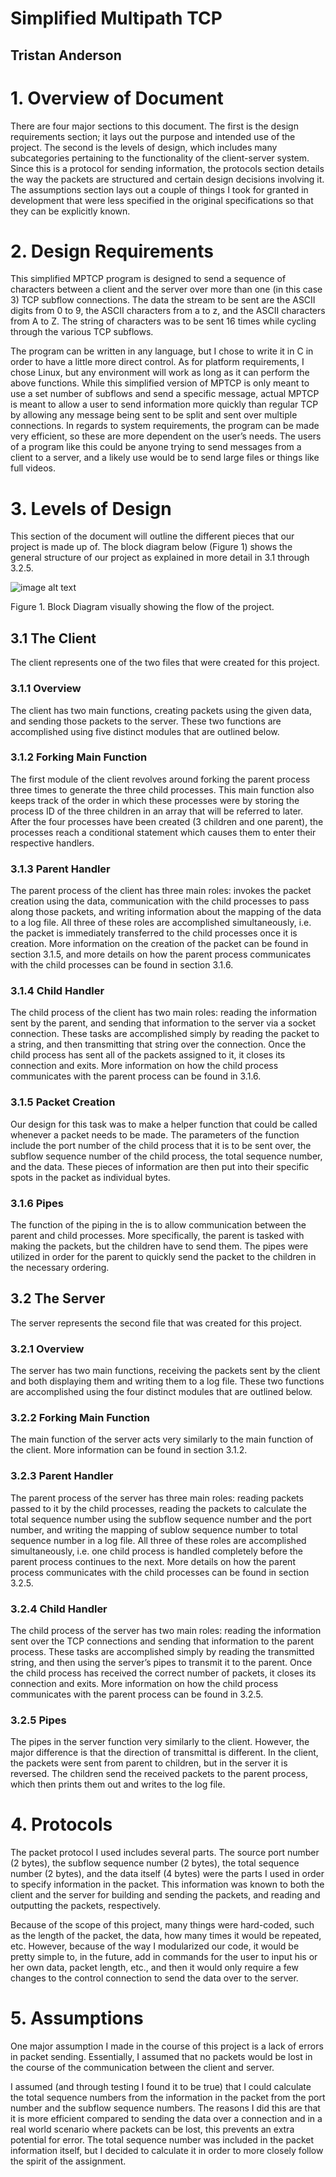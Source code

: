 # Simplified Multipath TCP
## Tristan Anderson

# 1. Overview of Document

There are four major sections to this document. The first is the design requirements section; it lays out the purpose and intended use of the project. The second is the levels of design, which includes many subcategories pertaining to the functionality of the client-server system. Since this is a protocol for sending information, the protocols section details the way the packets are structured and certain design decisions involving it. The assumptions section lays out a couple of things I took for granted in development that were less specified in the original specifications so that they can be explicitly known.

# 2. Design Requirements

This simplified MPTCP program is designed to send a sequence of characters between a client and the server over more than one (in this case 3) TCP subflow connections. The data the stream to be sent are the ASCII digits from 0 to 9, the ASCII characters from a to z, and the ASCII characters from A to Z. The string of characters was to be sent 16 times while cycling through the various TCP subflows. 

The program can be written in any language, but I chose to write it in C in order to have a little more direct control. As for platform requirements, I chose Linux, but any environment will work as long as it can perform the above functions. While this simplified version of MPTCP is only meant to use a set number of subflows and send a specific message, actual MPTCP is meant to allow a user to send information more quickly than regular TCP by allowing any message being sent to be split and sent over multiple connections. In regards to system requirements, the program can be made very efficient, so these are more dependent on the user’s needs. The users of a program like this could be anyone trying to send messages from a client to a server, and a likely use would be to send large files or things like full videos.

# 3. Levels of Design

This section of the document will outline the different pieces that our project is made up of. The block diagram below (Figure 1) shows the general structure of our project as explained in more detail in 3.1 through 3.2.5.

![image alt text](image_0.png)

Figure 1. Block Diagram visually showing  the flow of the project.

## 3.1 The Client 

The client represents one of the two files that were created for this project.

### 3.1.1 Overview

The client has two main functions, creating packets using the given data, and sending those packets to the server. These two functions are accomplished using five distinct modules that are outlined below.

### **3.1.2 Forking Main Function**

The first module of the client revolves around forking the parent process three times to generate the three child processes. This main function also keeps track of the order in which these processes were by storing the process ID of the three children in an array that will be referred to later. After the four processes have been created (3 children and one parent), the processes reach a conditional statement which causes them to enter their respective handlers.

### 3.1.3 Parent Handler

The parent process of the client has three main roles: invokes the packet creation using the data, communication with the child processes to pass along those packets, and writing information about the mapping of the data to a log file. All three of these roles are accomplished simultaneously, i.e. the packet is immediately transferred to the child processes once it is creation. More information on the creation of the packet can be found in section 3.1.5, and more details on how the parent process communicates with the child processes can be found in section 3.1.6.

### 3.1.4 Child Handler

The child process of the client has two main roles: reading the information sent by the parent, and sending that information to the server via a socket connection. These tasks are accomplished simply by reading the packet to a string, and then transmitting that string over the connection. Once the child process has sent all of the packets assigned to it, it closes its connection and exits. More information on how the child process communicates with the parent process can be found in 3.1.6.

### 3.1.5 Packet Creation

Our design for this task was to make a helper function that could be called whenever a packet needs to be made. The parameters of the function include the port number of the child process that it is to be sent over, the subflow sequence number of the child process, the total sequence number, and the data. These pieces of information are then put into their specific spots in the packet as individual bytes.

### 3.1.6 Pipes

The function of the piping in the is to allow communication between the parent and child processes. More specifically, the parent is tasked with making the packets, but the children have to send them. The pipes were utilized in order for the parent to quickly send the packet to the children in the necessary ordering.

## 3.2 The Server

The server represents the second file that was created for this project.

### 3.2.1 Overview

The server has two main functions, receiving the packets sent by the client and both displaying them and writing them to a log file. These two functions are accomplished using the four distinct modules that are outlined below.

### 3.2.2 Forking Main Function

The main function of the server acts very similarly to the main function of the client. More information can be found in section 3.1.2.

### 3.2.3 Parent Handler

The parent process of the server has three main roles: reading packets passed to it by the child processes, reading the packets to calculate the total sequence number using the subflow sequence number and the port number, and writing the mapping of sublow sequence number to total sequence number in a log file. All three of these roles are accomplished simultaneously, i.e. one child process is handled completely before the parent process continues to the next. More details on how the parent process communicates with the child processes can be found in section 3.2.5.

### 3.2.4 Child Handler

The child process of the server has two main roles: reading the information sent over the TCP connections and sending that information to the parent process. These tasks are accomplished simply by reading the transmitted string, and then using the server’s pipes to transmit it to the parent. Once the child process has received the correct number of packets, it closes its connection and exits. More information on how the child process communicates with the parent process can be found in 3.2.5.

### 3.2.5 Pipes

The pipes in the server function very similarly to the client. However, the major difference is that the direction of transmittal is different. In the client, the packets were sent from parent to children, but in the server it is reversed. The children send the received packets to the parent process, which then prints them out and writes to the log file. 

# 4. Protocols

The packet protocol I used includes several parts. The source port number (2 bytes), the subflow sequence number (2 bytes), the total sequence number (2 bytes), and the data itself (4 bytes) were the parts I used in order to specify information in the packet. This information was known to both the client and the server for building and sending the packets, and reading and outputting the packets, respectively. 

Because of the scope of this project, many things were hard-coded, such as the length of the packet, the data, how many times it would be repeated, etc. However, because of the way I modularized our code, it would be pretty simple to, in the future, add in commands for the user to input his or her own data, packet length, etc., and then it would only require a few changes to the control connection to send the data over to the server. 

# 5. Assumptions

One major assumption I made in the course of this project is a lack of errors in packet sending. Essentially, I assumed that no packets would be lost in the course of the communication between the client and server. 

I assumed (and through testing I found it to be true) that I could calculate the total sequence numbers from the information in the packet from the port number and the subflow sequence numbers. The reasons I did this are that it is more efficient compared to sending the data over a connection and in a real world scenario where packets can be lost, this prevents an extra potential for error. The total sequence number was included in the packet information itself, but I decided to calculate it in order to more closely follow the spirit of the assignment.

